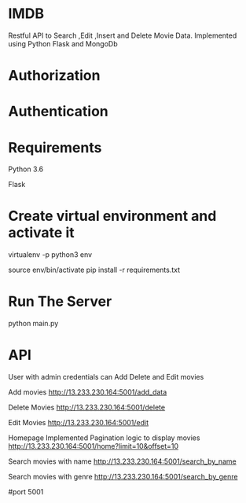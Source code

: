 # IMDB
 Restful API to Search ,Edit ,Insert and Delete Movie Data.
 Implemented using Python Flask and MongoDb
 
 
 # Authorization
 
 
 
 # Authentication 
 
 
 # Requirements
   Python 3.6
   
   Flask

# Create virtual environment and activate it
  virtualenv -p python3 env

  source env/bin/activate
  pip install -r requirements.txt
  
# Run The Server
  python main.py
  
# API

 User with admin credentials can Add Delete and Edit movies 
 
 Add movies 
 http://13.233.230.164:5001/add_data
 
 Delete Movies 
 http://13.233.230.164:5001/delete
 
 Edit Movies 
 http://13.233.230.164:5001/edit
 
 Homepage
 Implemented Pagination logic to display movies 
 http://13.233.230.164:5001/home?limit=10&offset=10
 
 Search movies with name 
 http://13.233.230.164:5001/search_by_name
 
 Search movies with genre
 http://13.233.230.164:5001/search_by_genre
 

#port
5001
